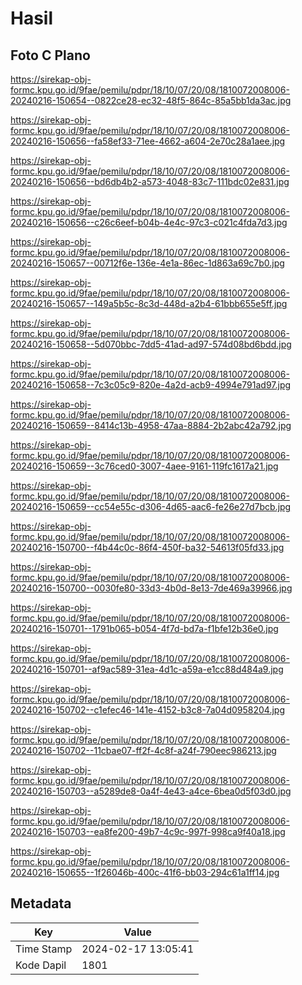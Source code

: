 # Hasil

## Foto C Plano

https://sirekap-obj-formc.kpu.go.id/9fae/pemilu/pdpr/18/10/07/20/08/1810072008006-20240216-150654--0822ce28-ec32-48f5-864c-85a5bb1da3ac.jpg

https://sirekap-obj-formc.kpu.go.id/9fae/pemilu/pdpr/18/10/07/20/08/1810072008006-20240216-150656--fa58ef33-71ee-4662-a604-2e70c28a1aee.jpg

https://sirekap-obj-formc.kpu.go.id/9fae/pemilu/pdpr/18/10/07/20/08/1810072008006-20240216-150656--bd6db4b2-a573-4048-83c7-111bdc02e831.jpg

https://sirekap-obj-formc.kpu.go.id/9fae/pemilu/pdpr/18/10/07/20/08/1810072008006-20240216-150656--c26c6eef-b04b-4e4c-97c3-c021c4fda7d3.jpg

https://sirekap-obj-formc.kpu.go.id/9fae/pemilu/pdpr/18/10/07/20/08/1810072008006-20240216-150657--00712f6e-136e-4e1a-86ec-1d863a69c7b0.jpg

https://sirekap-obj-formc.kpu.go.id/9fae/pemilu/pdpr/18/10/07/20/08/1810072008006-20240216-150657--149a5b5c-8c3d-448d-a2b4-61bbb655e5ff.jpg

https://sirekap-obj-formc.kpu.go.id/9fae/pemilu/pdpr/18/10/07/20/08/1810072008006-20240216-150658--5d070bbc-7dd5-41ad-ad97-574d08bd6bdd.jpg

https://sirekap-obj-formc.kpu.go.id/9fae/pemilu/pdpr/18/10/07/20/08/1810072008006-20240216-150658--7c3c05c9-820e-4a2d-acb9-4994e791ad97.jpg

https://sirekap-obj-formc.kpu.go.id/9fae/pemilu/pdpr/18/10/07/20/08/1810072008006-20240216-150659--8414c13b-4958-47aa-8884-2b2abc42a792.jpg

https://sirekap-obj-formc.kpu.go.id/9fae/pemilu/pdpr/18/10/07/20/08/1810072008006-20240216-150659--3c76ced0-3007-4aee-9161-119fc1617a21.jpg

https://sirekap-obj-formc.kpu.go.id/9fae/pemilu/pdpr/18/10/07/20/08/1810072008006-20240216-150659--cc54e55c-d306-4d65-aac6-fe26e27d7bcb.jpg

https://sirekap-obj-formc.kpu.go.id/9fae/pemilu/pdpr/18/10/07/20/08/1810072008006-20240216-150700--f4b44c0c-86f4-450f-ba32-54613f05fd33.jpg

https://sirekap-obj-formc.kpu.go.id/9fae/pemilu/pdpr/18/10/07/20/08/1810072008006-20240216-150700--0030fe80-33d3-4b0d-8e13-7de469a39966.jpg

https://sirekap-obj-formc.kpu.go.id/9fae/pemilu/pdpr/18/10/07/20/08/1810072008006-20240216-150701--1791b065-b054-4f7d-bd7a-f1bfe12b36e0.jpg

https://sirekap-obj-formc.kpu.go.id/9fae/pemilu/pdpr/18/10/07/20/08/1810072008006-20240216-150701--af9ac589-31ea-4d1c-a59a-e1cc88d484a9.jpg

https://sirekap-obj-formc.kpu.go.id/9fae/pemilu/pdpr/18/10/07/20/08/1810072008006-20240216-150702--c1efec46-141e-4152-b3c8-7a04d0958204.jpg

https://sirekap-obj-formc.kpu.go.id/9fae/pemilu/pdpr/18/10/07/20/08/1810072008006-20240216-150702--11cbae07-ff2f-4c8f-a24f-790eec986213.jpg

https://sirekap-obj-formc.kpu.go.id/9fae/pemilu/pdpr/18/10/07/20/08/1810072008006-20240216-150703--a5289de8-0a4f-4e43-a4ce-6bea0d5f03d0.jpg

https://sirekap-obj-formc.kpu.go.id/9fae/pemilu/pdpr/18/10/07/20/08/1810072008006-20240216-150703--ea8fe200-49b7-4c9c-997f-998ca9f40a18.jpg

https://sirekap-obj-formc.kpu.go.id/9fae/pemilu/pdpr/18/10/07/20/08/1810072008006-20240216-150655--1f26046b-400c-41f6-bb03-294c61a1ff14.jpg


## Metadata

| Key        | Value               |
| ---------- | ------------------- |
| Time Stamp | 2024-02-17 13:05:41 |
| Kode Dapil | 1801                |



